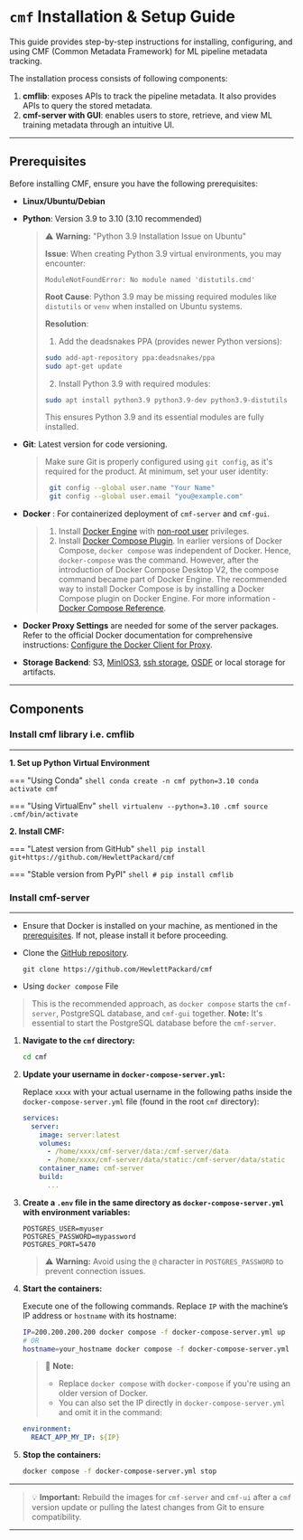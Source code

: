 # `cmf` Installation & Setup Guide

This guide provides step-by-step instructions for installing, configuring, and using CMF (Common Metadata Framework) for ML pipeline metadata tracking.

The installation process consists of following components:

1. **cmflib**: exposes APIs to track the pipeline metadata. It also provides APIs to query the stored metadata.
2. **cmf-server with GUI**: enables users to store, retrieve, and view ML training metadata through an intuitive UI.
---

## Prerequisites

Before installing CMF, ensure you have the following prerequisites:

- **Linux/Ubuntu/Debian**
- **Python**: Version 3.9 to 3.10 (3.10 recommended)
  
  > ⚠️ **Warning:** "Python 3.9 Installation Issue on Ubuntu"
  >
  > **Issue**: When creating Python 3.9 virtual environments, you may encounter:
  > 
  > ```
  > ModuleNotFoundError: No module named 'distutils.cmd'
  > ```
  > 
  >  **Root Cause**: Python 3.9 may be missing required modules like `distutils` or `venv` when installed on Ubuntu systems.
  > 
  >  **Resolution**:
  > 
  >  1. Add the deadsnakes PPA (provides newer Python versions):
  >     
  >    ```bash
  >    sudo add-apt-repository ppa:deadsnakes/ppa
  >    sudo apt-get update
  >   ```
  >    
  > 2. Install Python 3.9 with required modules:
  >    
  >   ```bash
  >   sudo apt install python3.9 python3.9-dev python3.9-distutils
  >   ```
  >   
  >   This ensures Python 3.9 and its essential modules are fully installed.

- **Git**: Latest version for code versioning.
  > Make sure Git is properly configured using `git config`, as it's required for the product.
  > At minimum, set your user identity:
  > ```bash
  >  git config --global user.name "Your Name"
  >  git config --global user.email "you@example.com"
  >  ```

- **Docker** : For containerized deployment of `cmf-server` and `cmf-gui`.
  > 1. Install [Docker Engine](https://docs.docker.com/engine/install/ubuntu/#install-using-the-repository) with [non-root user](https://docs.docker.com/engine/install/linux-postinstall/) privileges.
  > 2. Install [Docker Compose Plugin](https://docs.docker.com/compose/install/linux/).
  > In earlier versions of Docker Compose, `docker compose` was independent of Docker. Hence, `docker-compose` was the command. However, after the introduction of Docker Compose Desktop V2, the compose command became part of Docker Engine. The recommended way to install Docker Compose is by installing a Docker Compose plugin on Docker Engine. For more information - [Docker Compose Reference](https://docs.docker.com/compose/reference/).
- **Docker Proxy Settings** are needed for some of the server packages. Refer to the official Docker documentation for comprehensive instructions: [Configure the Docker Client for Proxy](https://docs.docker.com/network/proxy/#configure-the-docker-client).
- **Storage Backend**: S3, [MinIOS3](./../cmf_client/minio-server.md), [ssh storage](./../cmf_client/ssh-setup.md), [OSDF](./../cmf_client/cmf_osdf.md) or local storage for artifacts.
---

## Components

### Install cmf library i.e. cmflib
---

**1. Set up Python Virtual Environment**

=== "Using Conda"
    ```shell
    conda create -n cmf python=3.10
    conda activate cmf
    ```

=== "Using VirtualEnv"
    ```shell
    virtualenv --python=3.10 .cmf
    source .cmf/bin/activate
    ```

**2. Install CMF:**

=== "Latest version from GitHub"
    ```shell
    pip install git+https://github.com/HewlettPackard/cmf
    ```

=== "Stable version from PyPI"
    ```shell
    # pip install cmflib
    ```

### Install cmf-server
---

- Ensure that Docker is installed on your machine, as mentioned in the [prerequisites](#prerequisites). If not, please install it before proceeding.

- Clone the [GitHub repository](https://github.com/HewlettPackard/cmf).
     ```
     git clone https://github.com/HewlettPackard/cmf
     ```

- Using `docker compose` File

> This is the recommended approach, as `docker compose` starts the `cmf-server`, PostgreSQL database, and `cmf-gui` together.
> **Note:** It's essential to start the PostgreSQL database before the `cmf-server`.
1. **Navigate to the `cmf` directory:**

   ```bash
   cd cmf
   ```

2. **Update your username in `docker-compose-server.yml`:**

   Replace `xxxx` with your actual username in the following paths inside the `docker-compose-server.yml` file (found in the root `cmf` directory):

   ```yaml
   services:
     server:
       image: server:latest
       volumes:
         - /home/xxxx/cmf-server/data:/cmf-server/data                 # e.g., /home/hpe-user/cmf-server/data:/cmf-server/data
         - /home/xxxx/cmf-server/data/static:/cmf-server/data/static   # e.g., /home/hpe-user/cmf-server/data/static:/cmf-server/data/static
       container_name: cmf-server
       build:
         ...
   ```

3. **Create a `.env` file in the same directory as `docker-compose-server.yml` with environment variables:**

   ```env
   POSTGRES_USER=myuser
   POSTGRES_PASSWORD=mypassword
   POSTGRES_PORT=5470
   ```

   > ⚠️ **Warning:** Avoid using the `@` character in `POSTGRES_PASSWORD` to prevent connection issues.

4. **Start the containers:**

   Execute one of the following commands. Replace `IP` with the machine’s IP address or `hostname` with its hostname:

   ```bash
   IP=200.200.200.200 docker compose -f docker-compose-server.yml up
   # OR
   hostname=your_hostname docker compose -f docker-compose-server.yml up
   ```

   > 📝 **Note:**
   >
   > * Replace `docker compose` with `docker-compose` if you're using an older version of Docker.
   > * You can also set the IP directly in `docker-compose-server.yml` and omit it in the command:

   ```yaml
   environment:
     REACT_APP_MY_IP: ${IP}
   ```

5. **Stop the containers:**

   ```bash
   docker compose -f docker-compose-server.yml stop
   ```

---

> 💡 **Important:**
> Rebuild the images for `cmf-server` and `cmf-ui` after a `cmf` version update or pulling the latest changes from Git to ensure compatibility.

---
